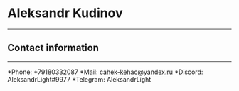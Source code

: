 # Aleksandr Kudinov
***
## Contact information
***
*Phone: +79180332087
*Mail: cahek-kehac@yandex.ru
*Discord: AleksandrLight#9977
*Telegram: AleksandrLight



